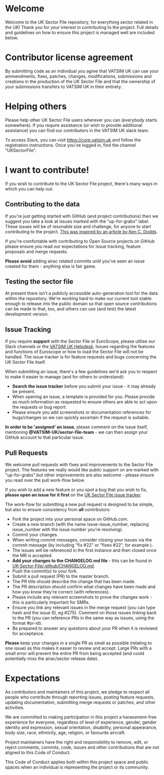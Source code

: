 # Welcome 

Welcome to the UK Sector File repository, for everything sector related in the UK!  Thank you for your interest in contributing to the project.  Full details and guidelines on how to ensure this project is managed well are included below.

# Contributor license agreement
By submitting code as an individual you agree that VATSIM UK can use your ammendments, fixes, patches, changes, modifications, submissions and creations in the production of the UK Sector File and that the ownership of your submissions transfers to VATSIM UK in their entirety.

# Helping others
Please help other UK Sector File users wherever you can (everybody starts somewhere).  If you require assistance (or wish to provide additional assistance) you can find our contributors in the VATSIM UK slack team.

To access Slack, you can visit https://core.vatsim.uk and follow the registration instructions.  Once you've logged in, find the channel "UKSectorFile".

# I want to contribute!

If you wish to contribute to the UK Sector File project, there's many ways in which you can help out.

## Contributing to the data

If you're just getting started with GitHub (and project contributions) then we suggest you take a look at issues marked with the "up-for-grabs" label.  These issues will be of resonable size and challenge, for anyone to start contributing to the project.  [This was inspired by an article by Ken C. Dodds](https://medium.com/@kentcdodds/first-timers-only-78281ea47455#.wior7p101).

If you're comfortable with contributing to Open Source projects on GitHub please ensure you read our expectations for issue tracking, feature proposals and merge requests.

**Please avoid** adding airac related commits until you've seen an issue created for them - anything else is fair game.

## Testing the sector file

At present there isn't a publicly accessible auto-generation tool for the data within the repository.  We're working hard to make our current tool stable enough to release into the public domain so that open source contributions can be made to that, too, and others can use (and test) the latest development version.

## Issue Tracking

If you require **support** with the Sector File or EuroScope, please utilise our Slack channels or the [VATSIM UK Helpdesk](https://helpdesk.vatsim.uk).  Issues regarding the features and functions of Euroscope or how to load the Sector File will not be handled.  The issue tracker is for feature requests and bugs concerning the UK Sector File itself.

When submitting an issue, there's a few guidelines we'd ask you to respect to make it easier to manage (and for others to understand):
* **Search the issue tracker** before you submit your issue - it may already be present.
* When opening an issue, a template is provided for you.  Please provide as much information as requested to ensure others are able to act upon the requests or bug report.
* Please ensure you add screenshots or documentation references for bugs/changes so we can quickly ascertain if the request is suitable.

**In order to be 'assigned' an issue**, please comment on the issue itself, mentioning **@VATSIM-UK/sector-file-team** - we can then assign your GitHub account to that particular issue.

## Pull Requests

We welcome pull requests with fixes and improvements to the Sector File project.  The features we really would like public support on are marked with "up-for-grabs" but other improvements are also welcome - please ensure you read over the pull work-flow below.

If you wish to add a new feature or you spot a bug that you wish to fix, **please open an issue for it first** on the [UK Sector File issue tracker](https://github.com/VATSIM-UK/UK-Sector-File/issues).

The work-flow for submitting a new pull request is designed to be simple, but also to ensure consistency from **all** contributors:
* Fork the project into your personal space on GitHub.com.
* Create a new branch (with the name issue-issue_number, replacing issue_number with the issue number you're resolving).
* Commit your changes.
 * When writing commit messages, consider closing your issues via the commit message (by including "fix #22" or "fixes #22", for example ).
  * The issues will be referenced in the first instance and then closed once the MR is accepted.
* **Add your changes to the CHANGELOG.md file** - this can be found in [UK-Sector-File/.github/CHANGELOG.md](https://github.com/VATSIM-UK/UK-Sector-File/blob/master/.github/CHANGELOG.md).
* Push the commit(s) to your fork.
* Submit a pull request (PR) to the master branch.
* The PR title should describe the change that has been made.
* The PR description should confirm what changes have been made and how you know they're correct (with references).
 * Please include any relevant screenshots to prove the changes work - this is particularly important for SMRs. 
* Ensure you link any relevant issues in the merge request (you can type hash and the issue ID, eg #275).  Comment on those issues linking back to the PR (you can reference PRs in the same way as issues, using the format #pr-id).
* Be prepared to answer any questions about your PR when it is reviewed for acceptance.

**Please** keep your changes in a single PR as small as possible (relating to one issue) as this makes it easier to review and accept.  Large PRs with a small error will prevent the entire PR from being accepted (and could potentially miss the airac/sector release date).

# Expectations
As contributors and maintainers of this project, we pledge to respect all people who contribute through reporting issues, posting feature requests, updating documentation, submitting merge requests or patches, and other activities.

We are committed to making participation in this project a harassment-free experience for everyone, regardless of level of experience, gender, gender identity and expression, sexual orientation, disability, personal appearance, body size, race, ethnicity, age, religion, or favourite aircraft.

Project maintainers have the right and responsibility to remove, edit, or reject comments, commits, code, issues and other contributions that are not aligned to this Code of Conduct.

This Code of Conduct applies both within this project space and public spaces when an individual is representing the project or its community.
